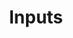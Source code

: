 ---
title: Inputs
description: Learn about pipeline specifications.
author:
tags:
categories:
series: 
seriesPart: 
date:
weight: 
---